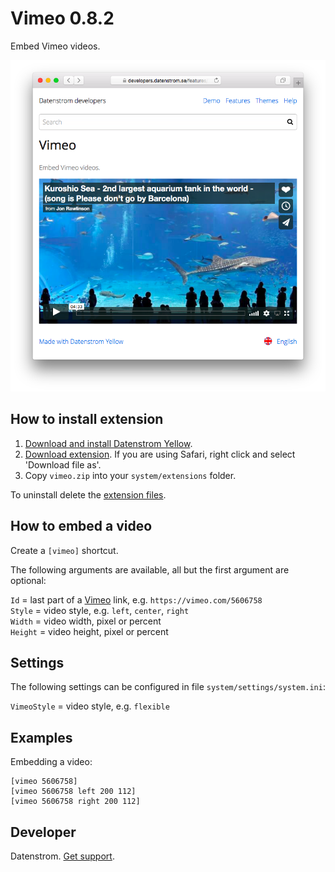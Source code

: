 Vimeo 0.8.2
===========
Embed Vimeo videos.

<p align="center"><img src="vimeo-screenshot.png?raw=true" alt="Screenshot"></p>

## How to install extension

1. [Download and install Datenstrom Yellow](https://github.com/datenstrom/yellow/).
2. [Download extension](https://github.com/datenstrom/yellow-extensions/raw/master/zip/vimeo.zip). If you are using Safari, right click and select 'Download file as'.
3. Copy `vimeo.zip` into your `system/extensions` folder.

To uninstall delete the [extension files](extension.ini).

## How to embed a video

Create a `[vimeo]` shortcut.
 
The following arguments are available, all but the first argument are optional:

`Id` = last part of a [Vimeo](https://www.vimeo.com) link, e.g. `https://vimeo.com/5606758`  
`Style` = video style, e.g. `left`, `center`, `right`  
`Width` = video width, pixel or percent  
`Height` = video height, pixel or percent   
 
## Settings

The following settings can be configured in file `system/settings/system.ini`:

`VimeoStyle` = video style, e.g. `flexible`  

## Examples

Embedding a video:

    [vimeo 5606758]
    [vimeo 5606758 left 200 112]
    [vimeo 5606758 right 200 112]

## Developer

Datenstrom. [Get support](https://extensions.datenstrom.se/help/).
